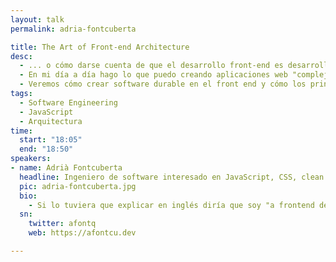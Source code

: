 ```yaml
---
layout: talk
permalink: adria-fontcuberta

title: The Art of Front-end Architecture
desc:
  - ... o cómo darse cuenta de que el desarrollo front-end es desarrollo de software.
  - En mi día a día hago lo que puedo creando aplicaciones web "complejas". Aquí voy a compartir lo que he aprendido intentado que sean mantenibles, escalables, y agnósticas del framework.
  - Veremos cómo crear software durable en el front end y cómo los principios de diseño nos ayudarán a tomar decisiones más inteligentes.
tags:
  - Software Engineering
  - JavaScript
  - Arquitectura
time:
  start: "18:05"
  end: "18:50"
speakers:
- name: Adrià Fontcuberta
  headline: Ingeniero de software interesado en JavaScript, CSS, clean code, lean software development y todo lo que se le parezca
  pic: adria-fontcuberta.jpg
  bio:
    - Si lo tuviera que explicar en inglés diría que soy "a frontend developer interested in lean software development, XP, clean code, and everything in between". La traducción sería algo como "un desarrollador a quién le gusta hacer bien las cosas". Vaya, que ayudo a desarrollar aplicaciones e interfaces útiles, usables y agradables.
  sn:
    twitter: afontq
    web: https://afontcu.dev

---
```

